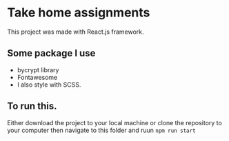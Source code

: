 # Take home assignments
This project was made with React.js framework. 
## Some package I use 
- bycrypt library
- Fontawesome
- I also style with SCSS.

## To run this.
Either download the project to your local machine or clone the repository to your computer then navigate to this folder and ruun `npm run start`
